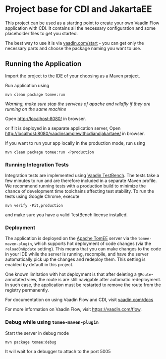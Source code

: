 # Project base for CDI and JakartaEE

This project can be used as a starting point to create your own Vaadin Flow application with CDI.
It contains all the necessary configuration and some placeholder files to get you started.

The best way to use it is via [vaadin.com/start](https://vaadin.com/start) - you can get only the necessary parts and choose the package naming you want to use.

## Running the Application

Import the project to the IDE of your choosing as a Maven project. 

Run application using
```
mvn clean package tomee:run
```

_Warning, make sure stop the services of apache and wildfly if they are running on the same machine_

Open [http://localhost:8080/](http://localhost:8080/) in browser.

or if it is deployed in a separate application server, Open [http://localhost:8080/vaadinsamplewithcdiandjakartaee/](http://localhost:8080/vaadinsamplewithcdiandjakartaee/) in browser.

If you want to run your app locally in the production mode, run using
```
mvn clean package tomee:run -Pproduction
```

### Running Integration Tests

Integration tests are implemented using [Vaadin TestBench](https://vaadin.com/testbench). The tests take a few minutes to run and are therefore included in a separate Maven profile. We recommend running tests with a production build to minimize the chance of development time toolchains affecting test stability. To run the tests using Google Chrome, execute

`mvn verify -Pit,production`

and make sure you have a valid TestBench license installed.

### Deployment

The application is deployed on the [Apache TomEE](http://tomee.apache.org/) server via the `tomee-maven-plugin`, which supports hot deployment of code changes (via the `reloadOnUpdate` setting).
This means that you can make changes to the code in your IDE while the server is running, recompile, and have the server automatically pick up the changes and redeploy them.
This setting is enabled by default in this project.

One known limitation with hot deployment is that after deleting a `@Route`-annotated view, the route is are still navigable after automatic redeployment.
In such case, the application must be restarted to remove the route from the registry permanently.   

For documentation on using Vaadin Flow and CDI, visit [vaadin.com/docs](https://vaadin.com/docs/v14/flow/cdi/tutorial-cdi-basic.html)

For more information on Vaadin Flow, visit https://vaadin.com/flow.


### Debug while using `tomee-maven-plugin`

Start the server in debug mode
```
mvn package tomee:debug
```
It will wait for a debugger to attach to the port 5005 